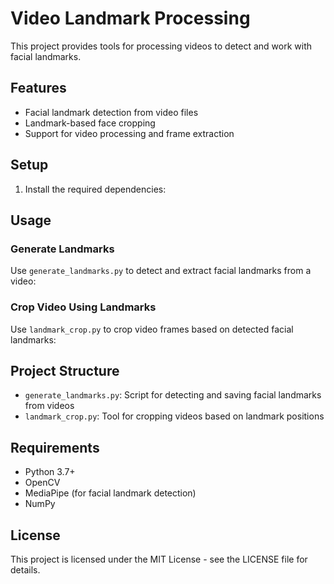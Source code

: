 # Video Landmark Processing

This project provides tools for processing videos to detect and work with facial landmarks.

## Features

- Facial landmark detection from video files
- Landmark-based face cropping
- Support for video processing and frame extraction

## Setup

1. Install the required dependencies:

## Usage

### Generate Landmarks

Use `generate_landmarks.py` to detect and extract facial landmarks from a video:

### Crop Video Using Landmarks

Use `landmark_crop.py` to crop video frames based on detected facial landmarks:

## Project Structure

- `generate_landmarks.py`: Script for detecting and saving facial landmarks from videos
- `landmark_crop.py`: Tool for cropping videos based on landmark positions

## Requirements

- Python 3.7+
- OpenCV
- MediaPipe (for facial landmark detection)
- NumPy

## License

This project is licensed under the MIT License - see the LICENSE file for details.